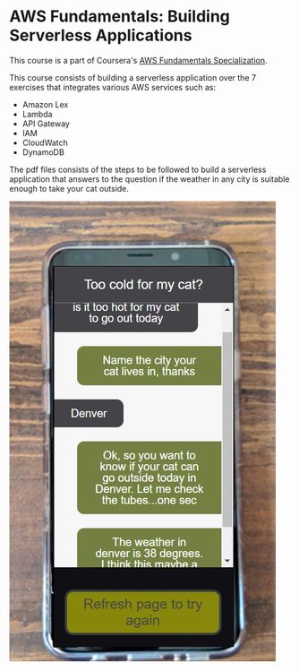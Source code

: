 # AWS Fundamentals: Building Serverless Applications

This course is a part of Coursera's [AWS Fundamentals Specialization]('https://www.coursera.org/specializations/aws-fundamentals').

This course consists of building a serverless application over the 7 exercises that integrates various AWS services such as:
- Amazon Lex
- Lambda
- API Gateway
- IAM
- CloudWatch
- DynamoDB

The pdf files consists of the steps to be followed to build a serverless application that answers to the question if the weather in any city is suitable enough to take your cat outside.

<img src="img.jpg"/>